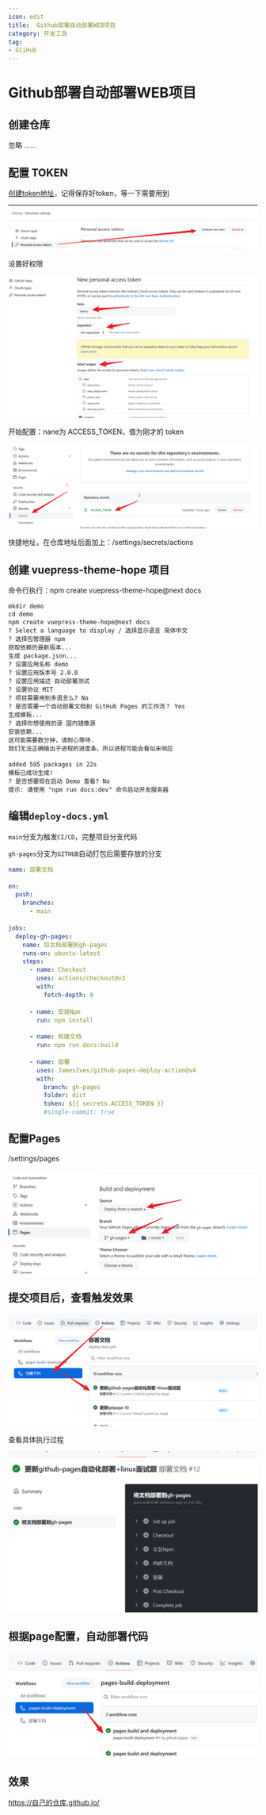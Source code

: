 ```yaml
---
icon: edit
title:  Github部署自动部署WEB项目
category: 开发工具
tag:
- GiiHub
---
```


# Github部署自动部署WEB项目

## 创建仓库

忽略 ......

## 配置 TOKEN

[创建token地址](https://github.com/settings/tokens)，记得保存好token，等一下需要用到

![](./deploy-gh-pages.assets/image-20220821183537378.png)

设置好权限

![](./deploy-gh-pages.assets/image-20220821183700208.png)



开始配置：nane为 ACCESS_TOKEN，值为刚才的 token

![](./deploy-gh-pages.assets/image-20220821183425533.png)

快捷地址，在仓库地址后面加上：/settings/secrets/actions




## 创建 vuepress-theme-hope 项目

命令行执行：npm create vuepress-theme-hope@next docs

```shell
mkdir demo
cd demo
npm create vuepress-theme-hope@next docs
? Select a language to display / 选择显示语言 简体中文
? 选择包管理器 npm
获取依赖的最新版本...
生成 package.json...
? 设置应用名称 demo
? 设置应用版本号 2.0.0
? 设置应用描述 自动部署测试
? 设置协议 MIT
? 项目需要用到多语言么? No
? 是否需要一个自动部署文档到 GitHub Pages 的工作流？ Yes
生成模板...
? 选择你想使用的源 国内镜像源
安装依赖...
这可能需要数分钟，请耐心等待.
我们无法正确输出子进程的进度条，所以进程可能会看似未响应

added 595 packages in 22s
模板已成功生成!
? 是否想要现在启动 Demo 查看? No
提示: 请使用 "npm run docs:dev" 命令启动开发服务器
```

## 编辑`deploy-docs.yml`

`main`分支为触发`CI/CD`，完整项目分支代码

`gh-pages`分支为`GITHUB`自动打包后需要存放的分支

```yaml
name: 部署文档

on:
  push:
    branches:
      - main

jobs:
  deploy-gh-pages:
    name: 将文档部署到gh-pages
    runs-on: ubuntu-latest
    steps:
      - name: Checkout
        uses: actions/checkout@v3
        with:
          fetch-depth: 0

      - name: 安装Npm
        run: npm install

      - name: 构建文档
        run: npm run docs:build

      - name: 部署
        uses: JamesIves/github-pages-deploy-action@v4
        with:
          branch: gh-pages
          folder: dist
          token: ${{ secrets.ACCESS_TOKEN }}
          #single-commit: true
```

## 配置Pages

/settings/pages

![](./deploy-gh-pages.assets/image-20220821184250742.png)



## 提交项目后，查看触发效果

![](./deploy-gh-pages.assets/image-20220821184418884.png)

查看具体执行过程

![](./deploy-gh-pages.assets/image-20220821184447307.png)





## 根据page配置，自动部署代码

![](./deploy-gh-pages.assets/image-20220821184611359.png)

## 效果

https://自己的仓库.github.io/

